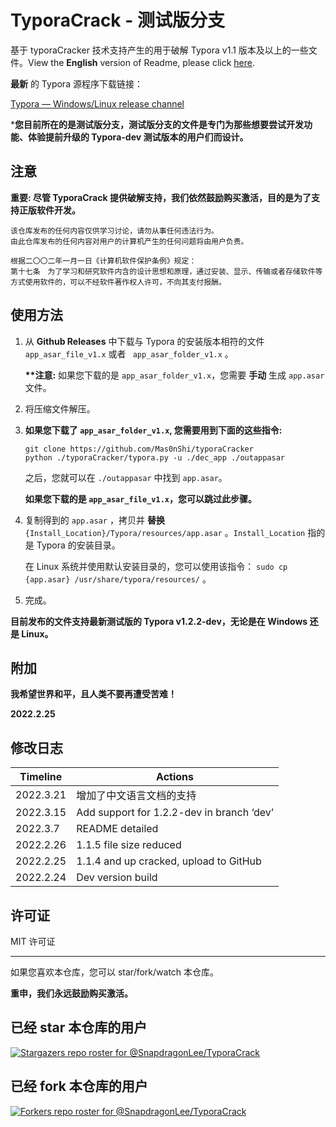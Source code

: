 # TyporaCrack  - 测试版分支

基于 typoraCracker 技术支持产生的用于破解 Typora v1.1 版本及以上的一些文件。View the **English** version of Readme, please click [here](./README.md).



**最新** 的 Typora 源程序下载链接：

[Typora — Windows/Linux release channel](https://typora.io/releases/all)



***您目前所在的是测试版分支，测试版分支的文件是专门为那些想要尝试开发功能、体验提前升级的 Typora-dev 测试版本的用户们而设计。**



## 注意

**重要: 尽管 TyporaCrack 提供破解支持，我们依然鼓励购买激活，目的是为了支持正版软件开发。**



```
该仓库发布的任何内容仅供学习讨论，请勿从事任何违法行为。
由此仓库发布的任何内容对用户的计算机产生的任何问题将由用户负责。

根据二〇〇二年一月一日《计算机软件保护条例》规定：
第十七条　为了学习和研究软件内含的设计思想和原理，通过安装、显示、传输或者存储软件等方式使用软件的，可以不经软件著作权人许可，不向其支付报酬。
```



## 使用方法

1. 从 **Github Releases** 中下载与 Typora 的安装版本相符的文件 `app_asar_file_v1.x` 或者 ` app_asar_folder_v1.x` 。

   **\*\*注意:** 如果您下载的是 `app_asar_folder_v1.x`，您需要 **手动** 生成 `app.asar` 文件。

   

2. 将压缩文件解压。

3. **如果您下载了 `app_asar_folder_v1.x`, 您需要用到下面的这些指令:**

   ```
   git clone https://github.com/Mas0nShi/typoraCracker
   python ./typoraCracker/typora.py -u ./dec_app ./outappasar
   ```

   之后，您就可以在 `./outappasar` 中找到 `app.asar`。

   **如果您下载的是 `app_asar_file_v1.x`，您可以跳过此步骤。**

   

4. 复制得到的 `app.asar` ，拷贝并 **替换** `{Install_Location}/Typora/resources/app.asar` 。`Install_Location` 指的是 Typora 的安装目录。

   在 Linux 系统并使用默认安装目录的，您可以使用该指令： `sudo cp {app.asar} /usr/share/typora/resources/` 。

5. 完成。



**目前发布的文件支持最新测试版的 Typora v1.2.2-dev，无论是在 Windows 还是 Linux。**



## 附加

**我希望世界和平，且人类不要再遭受苦难！** 

**2022.2.25**



## 修改日志

| Timeline  | Actions                                   |
| --------- | ----------------------------------------- |
| 2022.3.21 | 增加了中文语言文档的支持                  |
| 2022.3.15 | Add support for 1.2.2-dev in branch ‘dev’ |
| 2022.3.7  | README detailed                           |
| 2022.2.26 | 1.1.5 file size reduced                   |
| 2022.2.25 | 1.1.4 and up cracked, upload to GitHub    |
| 2022.2.24 | Dev version build                         |



## 许可证

MIT 许可证





------

如果您喜欢本仓库，您可以 star/fork/watch 本仓库。 

**重申，我们永远鼓励购买激活。**



## 已经 star 本仓库的用户

[![Stargazers repo roster for @SnapdragonLee/TyporaCrack](https://reporoster.com/stars/dark/SnapdragonLee/TyporaCrack)](https://github.com/SnapdragonLee/TyporaCrack/stargazers)



## 已经 fork 本仓库的用户

[![Forkers repo roster for @SnapdragonLee/TyporaCrack](https://reporoster.com/forks/dark/SnapdragonLee/TyporaCrack)](https://github.com/SnapdragonLee/TyporaCrack/network/members)